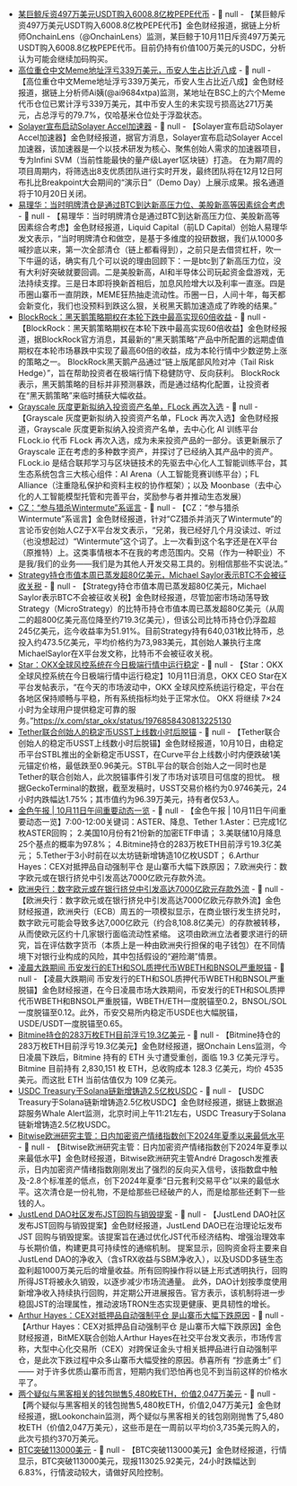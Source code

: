 - [某巨鲸斥资497万美元USDT购入6008.8亿枚PEPE代币](https://x.com/OnchainLens/status/1976891854949171246) - 📰 null - 【某巨鲸斥资497万美元USDT购入6008.8亿枚PEPE代币】金色财经报道，据链上分析师OnchainLens（@OnchainLens）监测，某巨鲸于10月11日斥资497万美元USDT购入6008.8亿枚PEPE代币。目前仍持有价值100万美元的USDC，分析认为可能会继续加码购买。
- [高位重仓中文Meme地址浮亏339万美元，币安人生占比近八成](https://x.com/ai_9684xtpa/status/1976872617169854888) - 📰 null - 【高位重仓中文Meme地址浮亏339万美元，币安人生占比近八成】金色财经报道，据链上分析师Ai姨(@ai9684xtpa)监测，某地址在BSC上的六个Meme代币仓位已累计浮亏339万美元，其中币安人生的未实现亏损高达271万美元，占总浮亏的79.7%，仅哈基米仓位处于浮盈状态。
- [Solayer宣布启动Solayer Accel加速器](https://x.com/solayer_labs/status/1976330842801864982) - 📰 null - 【Solayer宣布启动Solayer Accel加速器】金色财经报道，据官方消息，Solayer宣布启动Solayer Accel加速器，该加速器是一个以技术研发为核心、聚焦创始人需求的加速器项目，专为Infini SVM（当前性能最快的量产级Layer1区块链）打造。 
在为期7周的项目周期内，将筛选出8支优质团队进行实时开发，最终团队将在12月12日阿布扎比Breakpoint大会期间的“演示日”（Demo Day）上展示成果。报名通道将于10月20日关闭。
- [易理华：当时明牌清仓是通过BTC到达新高压力位、美股新高等因素综合考虑]() - 📰 null - 【易理华：当时明牌清仓是通过BTC到达新高压力位、美股新高等因素综合考虑】金色财经报道，Liquid Capital（前LD Capital）创始人易理华发文表示，“当时明牌清仓和做空，是基于多维度的投研数据，我们从1000多喊抄底以来，第一次全部清仓（链上都看得到），之前只是去借贷杠杆，吹一下牛逼的话，确实有几个可以说的理由回顾下：一是btc到了新高压力位，没有大利好突破就要回调。二是美股新高，AI和半导体公司玩起资金盘游戏，无法持续支撑。三是日本即将换新首相后，加息风险增大以及利率一直涨。四是币圈山寨币一直阴跌，MEME狂热抽走流动性。币圈一日，人间十年，每天都会新变化，我们也没预料到跌这么狠，关税黑天鹅加速造成了昨晚的结果。”
- [BlockRock：黑天鹅策略期权在本轮下跌中最高实现60倍收益](https://x.com/BlockRock_win/status/1976860595048849876) - 📰 null - 【BlockRock：黑天鹅策略期权在本轮下跌中最高实现60倍收益】金色财经报道，据BlockRock官方消息，其最新的“黑天鹅策略”产品中所配置的远期虚值期权在本轮市场暴跌中实现了最高60倍的收益，成为本轮行情中少数逆势上涨的策略之一。 
BlockRock黑天鹅产品通过“链上版尾部风险对冲（Tail Risk Hedge）”，旨在帮助投资者在极端行情下稳健防守、反向获利。 
BlockRock表示，黑天鹅策略的目标并非预测暴跌，而是通过结构化配置，让投资者在“黑天鹅策略”来临时捕获大幅收益。
- [Grayscale 灰度更新拟纳入投资资产名单，FLock 再次入选](https://x.com/Grayscale/status/1976667036798583185) - 📰 null - 【Grayscale 灰度更新拟纳入投资资产名单，FLock 再次入选】金色财经报道，Grayscale 灰度更新拟纳入投资资产名单，去中心化 AI 训练平台 FLock.io 代币 FLock 再次入选，成为未来投资产品的一部分。该更新展示了 Grayscale 正在考虑的多种数字资产，并探讨了已经纳入其产品中的资产。 
FLock.io 是结合联邦学习与区块链技术的先驱去中心化人工智能训练平台，其生态系统包含三大核心组件：AI Arena（人工智能竞赛训练平台）；FL Alliance（注重隐私保护和资料主权的协作框架）；以及 Moonbase（去中心化的人工智能模型托管和完善平台，奖励参与者并推动生态发展）
- [CZ：“参与猎杀Wintermute”系谣言](https://x.com/cz_binance/status/1976863473280631066) - 📰 null - 【CZ：“参与猎杀Wintermute”系谣言】金色财经报道，针对“CZ猎杀并消灭了Wintermute”的言论币安创始人CZ于X平台发文表示，“兄弟，我已经好几个月没读过、听过（也没想起过）“Wintermute”这个词了。上一次看到这个名字还是在X平台（原推特）上。这类事情根本不在我的考虑范围内。交易（作为一种职业）不是我/我们的业务——我们是为其他人开发交易工具的。别相信那些不实说法。”
- [Strategy持仓市值本周已蒸发超80亿美元，Michael Saylor表示BTC不会被征收关税](https://saylortracker.com/?tab=charts) - 📰 null - 【Strategy持仓市值本周已蒸发超80亿美元，Michael Saylor表示BTC不会被征收关税】金色财经报道，尽管加密市场动荡导致Strategy（MicroStrategy）的比特币持仓市值本周已蒸发超80亿美元（从周二的超800亿美元高位降至约719.3亿美元），但该公司比特币持仓仍浮盈超245亿美元，迄今收益率为51.91%。目前Strategy持有640,031枚比特币，总投入约473.5亿美元，平均价格约为73,983美元，其创始人兼执行主席MichaelSaylor在X平台发文称，比特币不会被征收关税。
- [Star：OKX全球风控系统在今日极端行情中运行稳定]() - 📰 null - 【Star：OKX全球风控系统在今日极端行情中运行稳定】10月11日消息，OKX CEO Star在X平台发帖表示，“在今天的市场波动中，OKX 全球风控系统运行稳定，平台在各地区保持顺畅与平稳，所有系统指标均处于正常水位。 
OKX 将继续 7×24 小时为全球用户提供稳定可靠的服务。”https://x.com/star_okx/status/1976858430813225130
- [Tether联合创始人的稳定币USST上线数小时后脱锚](https://www.geckoterminal.com/eth/pools/0x55db32b79de03b2b3093063407581c98f51d37d1?utm_source=coingecko&utm_medium=referral&utm_campaign=searchresults) - 📰 null - 【Tether联合创始人的稳定币USST上线数小时后脱锚】金色财经报道，10月10日，由稳定币平台STBL推出的全新稳定币USST，在Curve平台上线数小时内便跌破1美元锚定价格，最低跌至0.96美元。STBL平台的联合创始人之一同时也是Tether的联合创始人，此次脱锚事件引发了市场对该项目可信度的担忧。 
根据GeckoTerminal的数据，截至发稿时，USST交易价格约为0.9746美元，24小时内跌幅达1.75%；其市值约为96.39万美元，持有者仅53人。
- [金色午报 | 10月11日午间重要动态一览]() - 📰 null - 【金色午报 | 10月11日午间重要动态一览】7:00-12:00关键词：ASTER、降息、Tether 
1.Aster：已完成1亿枚ASTER回购； 
2.美国10月份有21份新的加密ETF申请； 
3.美联储10月降息25个基点的概率为97.8%； 
4.Bitmine持仓的283万枚ETH目前浮亏19.3亿美元； 
5.Tether于3小时前在以太坊链新增铸造10亿枚USDT； 
6.Arthur Hayes：CEX对抵押品自动强制平仓 是山寨币大幅下跌原因； 
7.欧洲央行：数字欧元或在银行挤兑中引发高达7000亿欧元存款外流。
- [欧洲央行：数字欧元或在银行挤兑中引发高达7000亿欧元存款外流](https://www.reuters.com/business/finance/digital-euro-could-drain-up-700-billion-euros-deposits-bank-run-ecb-says-2025-10-10/) - 📰 null - 【欧洲央行：数字欧元或在银行挤兑中引发高达7000亿欧元存款外流】金色财经报道，欧洲央行（ECB）周五的一项模拟显示，在商业银行发生挤兑时，数字欧元可能会导致多达7,000亿欧元（约合8,108.8亿美元）的存款被转移，从而使欧元区约十几家银行面临流动性紧缩。 
这项由欧洲立法者要求进行的研究，旨在评估数字货币（本质上是一种由欧洲央行担保的电子钱包）在不同情境下对银行业构成的风险，其中包括假设的“避险潮”情景。
- [凌晨大跌期间 币安发行的ETH和SOL质押代币WBETH和BNSOL严重脱锚]() - 📰 null - 【凌晨大跌期间 币安发行的ETH和SOL质押代币WBETH和BNSOL严重脱锚】金色财经报道，在今日凌晨市场大跌期间，币安发行的ETH和SOL质押代币WBETH和BNSOL严重脱锚，WBETH/ETH一度脱锚至0.2，BNSOL/SOL一度脱锚至0.12。此外，币安交易所内稳定币USDE也大幅脱锚，USDE/USDT一度脱锚至0.65。
- [Bitmine持仓的283万枚ETH目前浮亏19.3亿美元]() - 📰 null - 【Bitmine持仓的283万枚ETH目前浮亏19.3亿美元】金色财经报道，据Onchain Lens监测，今日凌晨下跌后，Bitmine 持有的 ETH 头寸遭受重创，面临 19.3 亿美元浮亏。 
Bitmine 目前持有 2,830,151 枚 ETH，总收购成本 128.3 亿美元，均价 4535 美元。而这批 ETH 当前估值仅为 109 亿美元。
- [USDC Treasury于Solana链新增铸造2.5亿枚USDC](https://whale-alert.io/transaction/solana/37g8PjCqo2TzNB3ihy2Wcj2rRYucePEattfKVv855pM1L8cm8rxsfMRh4zEP3WB9XWe4EVkq5sxDK197Xb9C9pNu) - 📰 null - 【USDC Treasury于Solana链新增铸造2.5亿枚USDC】金色财经报道，据链上数据追踪服务Whale Alert监测，北京时间上午11:21左右，USDC Treasury于Solana链新增铸造2.5亿枚USDC。
- [Bitwise欧洲研究主管：日内加密资产情绪指数创下2024年夏季以来最低水平](https://x.com/Andre_Dragosch/status/1976832685743182069) - 📰 null - 【Bitwise欧洲研究主管：日内加密资产情绪指数创下2024年夏季以来最低水平】金色财经报道，Bitwise欧洲研究主管André Dragosch发推表示，日内加密资产情绪指数刚刚发出了强烈的反向买入信号，该指数盘中触及-2.8个标准差的低点，创下2024年夏季“日元套利交易平仓”以来的最低水平。这次清仓是一份礼物，不是给那些已经破产的人，而是给那些还剩下一些钱的人。
- [JustLend DAO社区发布JST回购与销毁提案](https://x.com/DeFi_JUST/status/1976843633887527017) - 📰 null - 【JustLend DAO社区发布JST回购与销毁提案】金色财经报道，JustLend DAO已在治理论坛发布 JST 回购与销毁提案。该提案旨在通过优化JST代币经济结构、增强治理效率与长期价值，构建更具可持续性的通缩机制。 
提案显示，回购资金将主要来自JustLend DAO的净收入（含sTRX收益与SBM净收入），以及USDD多链生态盈利超1000万美元后的增量收益。所有回购操作将以链上形式透明执行，回购所得JST将被永久销毁，以逐步减少市场流通量。 
此外，DAO计划按季度使用新增净收入持续执行回购，并定期公开进展报告。官方表示，该机制将进一步稳固JST的治理属性，推动波场TRON生态实现更健康、更具韧性的增长。
- [Arthur Hayes：CEX对抵押品自动强制平仓 是山寨币大幅下跌原因](https://x.com/CryptoHayes/status/1976844728487625175) - 📰 null - 【Arthur Hayes：CEX对抵押品自动强制平仓 是山寨币大幅下跌原因】金色财经报道，BitMEX联合创始人Arthur Hayes在社交平台发文表示，市场传言称，大型中心化交易所（CEX）对跨保证金头寸相关抵押品进行自动强制平仓，是此次下跌过程中众多山寨币大幅受挫的原因。恭喜所有 “抄底勇士” 们 —— 对于许多优质山寨币而言，短期内我们恐怕再也见不到当前这样的价格水平了。
- [两个疑似与黑客相关的钱包抛售5,480枚ETH，价值2,047万美元](https://x.com/lookonchain/status/1976845020935471282) - 📰 null - 【两个疑似与黑客相关的钱包抛售5,480枚ETH，价值2,047万美元】金色财经报道，据Lookonchain监测，两个疑似与黑客相关的钱包刚刚抛售了5,480枚ETH（价值2,047万美元），这些币是在一周前以平均价3,735美元购入的，此次亏损约370万美元。
- [BTC突破113000美元]() - 📰 null - 【BTC突破113000美元】金色财经报道，行情显示，BTC突破113000美元，现报113025.92美元，24小时跌幅达到6.83%，行情波动较大，请做好风险控制。
